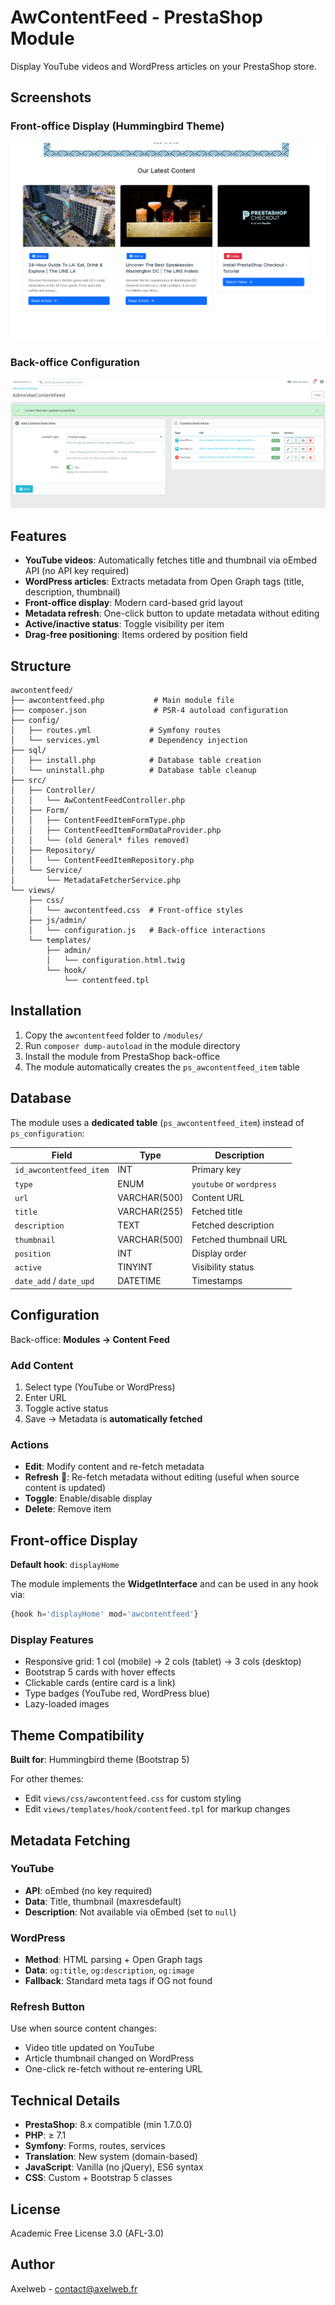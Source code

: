 # AwContentFeed - PrestaShop Module

Display YouTube videos and WordPress articles on your PrestaShop store.

## Screenshots

### Front-office Display (Hummingbird Theme)
![Front-office example](screenshot-frontoffice.png)

### Back-office Configuration
![Back-office configuration](screenshot-backoffice.png)

## Features

- **YouTube videos**: Automatically fetches title and thumbnail via oEmbed API (no API key required)
- **WordPress articles**: Extracts metadata from Open Graph tags (title, description, thumbnail)
- **Front-office display**: Modern card-based grid layout
- **Metadata refresh**: One-click button to update metadata without editing
- **Active/inactive status**: Toggle visibility per item
- **Drag-free positioning**: Items ordered by position field

## Structure

```
awcontentfeed/
├── awcontentfeed.php           # Main module file
├── composer.json               # PSR-4 autoload configuration
├── config/
│   ├── routes.yml             # Symfony routes
│   └── services.yml           # Dependency injection
├── sql/
│   ├── install.php            # Database table creation
│   └── uninstall.php          # Database table cleanup
├── src/
│   ├── Controller/
│   │   └── AwContentFeedController.php
│   ├── Form/
│   │   ├── ContentFeedItemFormType.php
│   │   ├── ContentFeedItemFormDataProvider.php
│   │   └── (old General* files removed)
│   ├── Repository/
│   │   └── ContentFeedItemRepository.php
│   └── Service/
│       └── MetadataFetcherService.php
└── views/
    ├── css/
    │   └── awcontentfeed.css  # Front-office styles
    ├── js/admin/
    │   └── configuration.js   # Back-office interactions
    └── templates/
        ├── admin/
        │   └── configuration.html.twig
        └── hook/
            └── contentfeed.tpl
```

## Installation

1. Copy the `awcontentfeed` folder to `/modules/`
2. Run `composer dump-autoload` in the module directory
3. Install the module from PrestaShop back-office
4. The module automatically creates the `ps_awcontentfeed_item` table

## Database

The module uses a **dedicated table** (`ps_awcontentfeed_item`) instead of `ps_configuration`:

| Field | Type | Description |
|-------|------|-------------|
| `id_awcontentfeed_item` | INT | Primary key |
| `type` | ENUM | `youtube` or `wordpress` |
| `url` | VARCHAR(500) | Content URL |
| `title` | VARCHAR(255) | Fetched title |
| `description` | TEXT | Fetched description |
| `thumbnail` | VARCHAR(500) | Fetched thumbnail URL |
| `position` | INT | Display order |
| `active` | TINYINT | Visibility status |
| `date_add` / `date_upd` | DATETIME | Timestamps |

## Configuration

Back-office: **Modules → Content Feed**

### Add Content
1. Select type (YouTube or WordPress)
2. Enter URL
3. Toggle active status
4. Save → Metadata is **automatically fetched**

### Actions
- **Edit**: Modify content and re-fetch metadata
- **Refresh** 🔄: Re-fetch metadata without editing (useful when source content is updated)
- **Toggle**: Enable/disable display
- **Delete**: Remove item

## Front-office Display

**Default hook**: `displayHome`

The module implements the **WidgetInterface** and can be used in any hook via:
```php
{hook h='displayHome' mod='awcontentfeed'}
```

### Display Features
- Responsive grid: 1 col (mobile) → 2 cols (tablet) → 3 cols (desktop)
- Bootstrap 5 cards with hover effects
- Clickable cards (entire card is a link)
- Type badges (YouTube red, WordPress blue)
- Lazy-loaded images

## Theme Compatibility

**Built for**: Hummingbird theme (Bootstrap 5)

For other themes:
- Edit `views/css/awcontentfeed.css` for custom styling
- Edit `views/templates/hook/contentfeed.tpl` for markup changes

## Metadata Fetching

### YouTube
- **API**: oEmbed (no key required)
- **Data**: Title, thumbnail (maxresdefault)
- **Description**: Not available via oEmbed (set to `null`)

### WordPress
- **Method**: HTML parsing + Open Graph tags
- **Data**: `og:title`, `og:description`, `og:image`
- **Fallback**: Standard meta tags if OG not found

### Refresh Button
Use when source content changes:
- Video title updated on YouTube
- Article thumbnail changed on WordPress
- One-click re-fetch without re-entering URL

## Technical Details

- **PrestaShop**: 8.x compatible (min 1.7.0.0)
- **PHP**: ≥ 7.1
- **Symfony**: Forms, routes, services
- **Translation**: New system (domain-based)
- **JavaScript**: Vanilla (no jQuery), ES6 syntax
- **CSS**: Custom + Bootstrap 5 classes

## License

Academic Free License 3.0 (AFL-3.0)

## Author

Axelweb - contact@axelweb.fr
